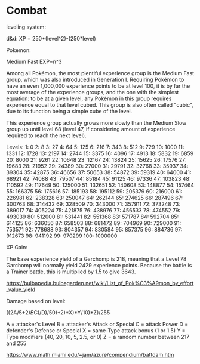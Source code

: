 # Combat

leveling system:

d&d: XP = 250*(level^2)-(250*level)

Pokemon:

Medium Fast
EXP=n^3

Among all Pokémon, the most plentiful experience group is the Medium Fast group, which was also introduced in Generation I. Requiring Pokémon to have an even 1,000,000 experience points to be at level 100, it is by far the most average of the experience groups, and the one with the simplest equation: to be at a given level, any Pokémon in this group requires experience equal to that level cubed. This group is also often called "cubic", due to its function being a simple cube of the level.

This experience group actually grows more slowly than the Medium Slow group up until level 68 (level 47, if considering amount of experience required to reach the next level).

Levels:
1: 0
2: 8
3: 27
4: 64
5: 125
6: 216
7: 343
8: 512
9: 729
10: 1000
11: 1331
12: 1728
13: 2197
14: 2744
15: 3375
16: 4096
17: 4913
18: 5832
19: 6859
20: 8000
21: 9261
22: 10648
23: 12167
24: 13824
25: 15625
26: 17576
27: 19683
28: 21952
29: 24389
30: 27000
31: 29791
32: 32768
33: 35937
34: 39304
35: 42875
36: 46656
37: 50653
38: 54872
39: 59319
40: 64000
41: 68921
42: 74088
43: 79507
44: 85184
45: 91125
46: 97336
47: 103823
48: 110592
49: 117649
50: 125000
51: 132651
52: 140608
53: 148877
54: 157464
55: 166375
56: 175616
57: 185193
58: 195112
59: 205379
60: 216000
61: 226981
62: 238328
63: 250047
64: 262144
65: 274625
66: 287496
67: 300763
68: 314432
69: 328509
70: 343000
71: 357911
72: 373248
73: 389017
74: 405224
75: 421875
76: 438976
77: 456533
78: 474552
79: 493039
80: 512000
81: 531441
82: 551368
83: 571787
84: 592704
85: 614125
86: 636056
87: 658503
88: 681472
89: 704969
90: 729000
91: 753571
92: 778688
93: 804357
94: 830584
95: 857375
96: 884736
97: 912673
98: 941192
99: 970299
100: 1000000

XP Gain:

The base experience yield of a Garchomp is 218, meaning that a Level 78 Garchomp will normally yield 2429 experience points. Because the battle is a Trainer battle, this is multiplied by 1.5 to give 3643.

https://bulbapedia.bulbagarden.net/wiki/List_of_Pok%C3%A9mon_by_effort_value_yield

Damage based on level:

((2A/5+2)*B*C)/D)/50)+2)*X)*Y/10)\*Z)/255

A = attacker's Level
B = attacker's Attack or Special
C = attack Power
D = defender's Defense or Special
X = same-Type attack bonus (1 or 1.5)
Y = Type modifiers (40, 20, 10, 5, 2.5, or 0)
Z = a random number between 217 and 255

https://www.math.miami.edu/~jam/azure/compendium/battdam.htm
